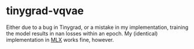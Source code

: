 # tinygrad-vqvae 

Either due to a bug in Tinygrad, or a mistake in my implementation, training the model results in nan losses within an epoch. My (identical) implementation in [MLX](https://github.com/deboradum/mlx-vqvae) works fine, however.
